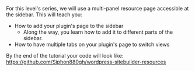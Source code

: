 For this level's series, we will use a multi-panel resource page accessible at the sidebar. This will teach you:
- How to add your plugin's page to the sidebar
	- Along the way, you learn how to add it to different parts of the sidebar.
- How to have multiple tabs on your plugin's page to switch views

By the end of the tutorial your code will look like:
https://github.com/Siphon880gh/wordpress-sitebuilder-resources
